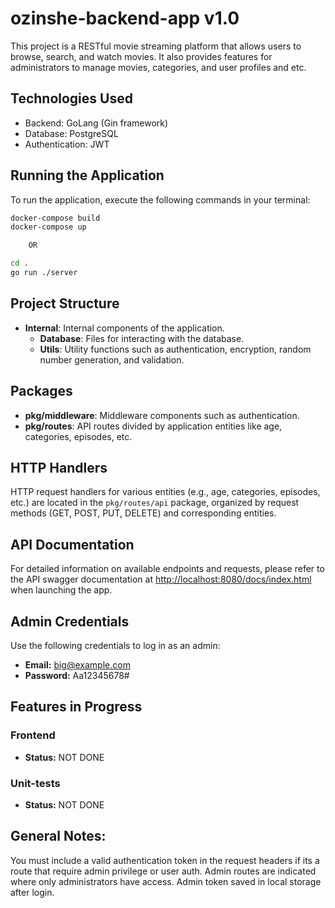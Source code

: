 # ozinshe-backend-app v1.0

This project is a RESTful movie streaming platform that allows users to browse, search, and watch movies. It also provides features for administrators to manage movies, categories, and user profiles and etc.

## Technologies Used

- Backend: GoLang (Gin framework)
- Database: PostgreSQL
- Authentication: JWT

## Running the Application

To run the application, execute the following commands in your terminal:

```bash
docker-compose build
docker-compose up

    OR

cd .
go run ./server
```

## Project Structure

- **Internal**: Internal components of the application.
  - **Database**: Files for interacting with the database.
  - **Utils**: Utility functions such as authentication, encryption, random number generation, and validation.

## Packages

- **pkg/middleware**: Middleware components such as authentication.
- **pkg/routes**: API routes divided by application entities like age, categories, episodes, etc.

## HTTP Handlers

HTTP request handlers for various entities (e.g., age, categories, episodes, etc.) are located in the `pkg/routes/api` package, organized by request methods (GET, POST, PUT, DELETE) and corresponding entities.

## API Documentation

For detailed information on available endpoints and requests, please refer to the API swagger documentation at [http://localhost:8080/docs/index.html](http://localhost:8080/docs/index.html) when launching the app.

## Admin Credentials

Use the following credentials to log in as an admin:

- **Email:** big@example.com
- **Password:** Aa12345678#

## Features in Progress

### Frontend

- **Status:** NOT DONE

### Unit-tests

- **Status:** NOT DONE

## General Notes:

You must include a valid authentication token in the request headers if its a route that require admin privilege or user auth.
Admin routes are indicated where only administrators have access. Admin token saved in local storage after login.
